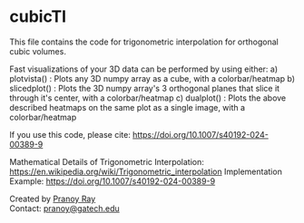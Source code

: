 # cubicTI

This file contains the code for trigonometric interpolation for orthogonal cubic volumes.

Fast visualizations of your 3D data can be performed by using either:
a) plotvista() : Plots any 3D numpy array as a cube, with a colorbar/heatmap
b) slicedplot() : Plots the 3D numpy array's 3 orthogonal planes that slice it through it's center, with a colorbar/heatmap
c) dualplot() : Plots the above described heatmaps on the same plot as a single image, with a colorbar/heatmap

If you use this code, please cite: https://doi.org/10.1007/s40192-024-00389-9

Mathematical Details of Trigonometric Interpolation: https://en.wikipedia.org/wiki/Trigonometric_interpolation
Implementation Example: https://doi.org/10.1007/s40192-024-00389-9

Created by <a href = "https://pranoy-ray.github.io/">Pranoy Ray</a> <br>
Contact: pranoy@gatech.edu
